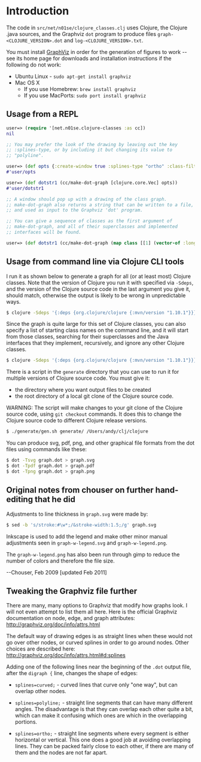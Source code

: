 # Introduction

The code in `src/net/n01se/clojure_classes.clj` uses Clojure, the
Clojure .java sources, and the Graphviz `dot` program to produce files
`graph-<CLOJURE_VERSION>.dot` and `log-<CLOJURE_VERSION>.txt`.

You must install [GraphViz](http://www.graphviz.org) in order for the
generation of figures to work -- see its home page for downloads and
installation instructions if the following do not work:

* Ubuntu Linux - `sudo apt-get install graphviz`
* Mac OS X
  * If you use Homebrew: `brew install graphviz`
  * If you use MacPorts: `sudo port install graphviz`


## Usage from a REPL

```clojure
user=> (require '[net.n01se.clojure-classes :as cc])
nil

;; You may prefer the look of the drawing by leaving out the key
;; :splines-type, or by including it but changing its value to
;; "polyline".

user=> (def opts {:create-window true :splines-type "ortho" :class-filter cc/not-root-class})
#'user/opts

user=> (def dotstr1 (cc/make-dot-graph [clojure.core.Vec] opts))
#'user/dotstr1

;; A window should pop up with a drawing of the class graph.
;; make-dot-graph also returns a string that can be written to a file,
;; and used as input to the Graphviz 'dot' program.

;; You can give a sequence of classes as the first argument of
;; make-dot-graph, and all of their superclasses and implemented
;; interfaces will be found.

user=> (def dotstr1 (cc/make-dot-graph (map class [[1] (vector-of :long 1)]) opts))
```

## Usage from command line via Clojure CLI tools

I run it as shown below to generate a graph for all (or at least most)
Clojure classes.  Note that the version of Clojure you run it with
specified via `-Sdeps`, and the version of the Clojure source code in
the last argument you give it, should match, otherwise the output is
likely to be wrong in unpredictable ways.

```bash
$ clojure -Sdeps '{:deps {org.clojure/clojure {:mvn/version "1.10.1"}}}' -m net.n01se.clojure-classes generate/ all-clojure-classes /Users/andy/clj/clojure 
```

Since the graph is quite large for this set of Clojure classes, you
can also specify a list of starting class names on the command line,
and it will start from those classes, searching for their superclasses
and the Java interfaces that they implement, recursively, and ignore
any other Clojure classes.

```bash
$ clojure -Sdeps '{:deps {org.clojure/clojure {:mvn/version "1.10.1"}}}' -m net.n01se.clojure-classes generate/ classes clojure.lang.PersistentVector
```

There is a script in the `generate` directory that you can use to run
it for multiple versions of Clojure source code.  You must give it:

+ the directory where you want output files to be created
+ the root directory of a local git clone of the Clojure source code.

WARNING: The script will make changes to your git clone of the Clojure
source code, using `git checkout` commands.  It does this to change
the Clojure source code to different Clojure release versions.

```bash
$ ./generate/gen.sh generate/ /Users/andy/clj/clojure
```

You can produce svg, pdf, png, and other graphical file formats from
the dot files using commands like these:

```bash
$ dot -Tsvg graph.dot > graph.svg
$ dot -Tpdf graph.dot > graph.pdf
$ dot -Tpng graph.dot > graph.png
```

## Original notes from chouser on further hand-editing that he did

Adjustments to line thickness in `graph.svg` were made by:
```bash
$ sed -b 's/stroke:#\w*;/&stroke-width:1.5;/g' graph.svg
```

Inkscape is used to add the legend and make other minor manual
adjustments seen in `graph-w-legend.svg` and `graph-w-legend.png`.

The `graph-w-legend.png` has also been run through gimp to reduce the
number of colors and therefore the file size.

--Chouser, Feb 2009
[updated Feb 2011]


## Tweaking the Graphviz file further

There are many, many options to Graphviz that modify how graphs look.
I will not even attempt to list them all here.  Here is the official
Graphviz documentation on node, edge, and graph attributes:
http://graphviz.org/doc/info/attrs.html

The default way of drawing edges is as straight lines when these would
not go over other nodes, or curved splines in order to go around
nodes.  Other choices are described here:
http://graphviz.org/doc/info/attrs.html#d:splines

Adding one of the following lines near the beginning of the `.dot`
output file, after the `digraph {` line, changes the shape of edges:

+ `splines=curved;` - curved lines that curve only "one way", but can
  overlap other nodes.

+ `splines=polyline;` - straight line segments that can have many
  different angles.  The disadvantage is that they can overlap each
  other quite a bit, which can make it confusing which ones are which
  in the overlapping portions.

+ `splines=ortho;` - straight line segments where every segment is
  either horizontal or vertical.  This one does a good job at avoiding
  overlapping lines.  They can be packed fairly close to each other,
  if there are many of them and the nodes are not far apart.
